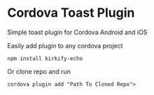 # Cordova Toast Plugin
Simple toast plugin for Cordova Android and iOS

<p>Easily add plugin to any cordova project</p>
<code>npm install kirkify-echo</code>

<p>Or clone repo and run</p>
<code>cordova plugin add "Path To Cloned Repo"></code>

